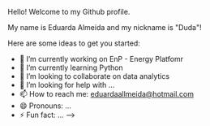 Hello! Welcome to my Github profile.

My name is Eduarda Almeida and my nickname is "Duda"!


Here are some ideas to get you started:

- 🔭 I’m currently working on EnP - Energy Platfomr
- 🌱 I’m currently learning Python 
- 👯 I’m looking to collaborate on data analytics
- 🤔 I’m looking for help with ...
- 📫 How to reach me: eduardaallmeida@hotmail.com
- 😄 Pronouns: ...
- ⚡ Fun fact: ...
-->
